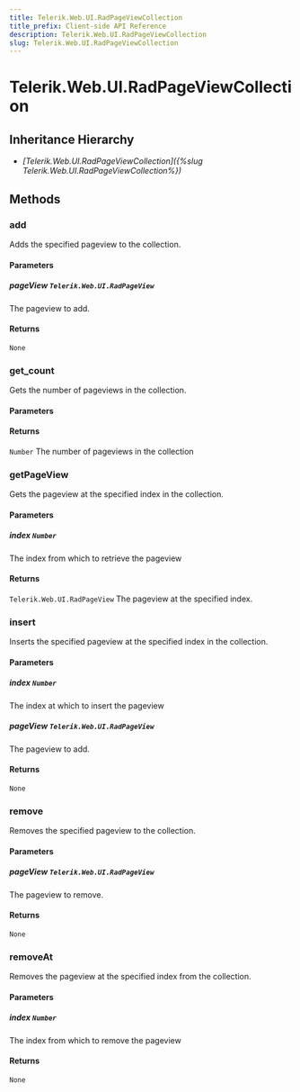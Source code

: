 ```yaml
---
title: Telerik.Web.UI.RadPageViewCollection
title_prefix: Client-side API Reference
description: Telerik.Web.UI.RadPageViewCollection
slug: Telerik.Web.UI.RadPageViewCollection
---
```


# Telerik.Web.UI.RadPageViewCollection  

## Inheritance Hierarchy

* *[Telerik.Web.UI.RadPageViewCollection]({%slug Telerik.Web.UI.RadPageViewCollection%})*


## Methods

###  add

Adds the specified pageview to the collection.

#### Parameters

##### pageView `Telerik.Web.UI.RadPageView`

 The pageview to add. 

#### Returns

`None` 

### get_count

Gets the number of pageviews in the collection.

#### Parameters

#### Returns

`Number`  The number of pageviews in the collection 

### getPageView

Gets the pageview at the specified index in the collection.

#### Parameters

##### index `Number`

 The index from which to retrieve the pageview 

#### Returns

`Telerik.Web.UI.RadPageView`  The pageview at the specified index. 

### insert

Inserts the specified pageview at the specified index in the collection.

#### Parameters

##### index `Number`

 The index at which to insert the pageview 

##### pageView `Telerik.Web.UI.RadPageView`

 The pageview to add. 

#### Returns

`None` 

### remove

Removes the specified pageview to the collection.

#### Parameters

##### pageView `Telerik.Web.UI.RadPageView`

 The pageview to remove. 

#### Returns

`None` 

### removeAt

Removes the pageview at the specified index from the collection.

#### Parameters

##### index `Number`

 The index from which to remove the pageview 

#### Returns

`None` 



